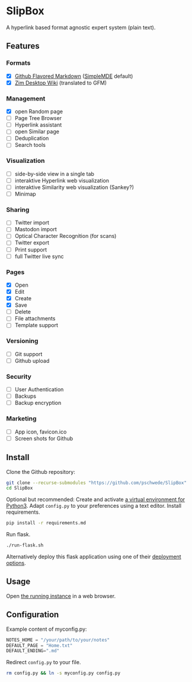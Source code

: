 # SlipBox

A hyperlink based format agnostic expert system (plain text).

## Features

### Formats

- [x] [Github Flavored Markdown](https://github.github.com/gfm) ([SimpleMDE](https://github.com/sparksuite/simplemde-markdown-editor) default)
- [x] [Zim Desktop Wiki](zim-wiki.org) (translated to GFM)

### Management

- [x] open Random page
- [ ] Page Tree Browser
- [ ] Hyperlink assistant
- [ ] open Similar page
- [ ] Deduplication
- [ ] Search tools

### Visualization

- [ ] side-by-side view in a single tab
- [ ] interaktive Hyperlink web visualization
- [ ] interaktive Similarity web visualization (Sankey?)
- [ ] Minimap

### Sharing

* [ ] Twitter import
* [ ] Mastodon import
* [ ] Optical Character Recognition (for scans)
* [ ] Twitter export
* [ ] Print support
* [ ] full Twitter live sync

### Pages

- [x] Open
- [x] Edit
- [x] Create
- [x] Save
- [ ] Delete
- [ ] File attachments
- [ ] Template support

### Versioning

- [ ] Git support
- [ ] Github upload

### Security

- [ ] User Authentication
- [ ] Backups
- [ ] Backup encryption

### Marketing

- [ ] App icon, favicon.ico
- [ ] Screen shots for Github

## Install

Clone the Github repository:
```bash
git clone --recurse-submodules "https://github.com/pschwede/SlipBox"
cd SlipBox
```

Optional but recommended: Create and activate [a virtual environment for Python3](https://docs.python.org/3/library/venv.html).
Adapt `config.py` to your preferences using a text editor.
Install requirements.
```bash
pip install -r requirements.md
```

Run flask.
```bash
./run-flask.sh
```

Alternatively deploy this flask application using one of their [deployment options](https://flask.palletsprojects.com/en/2.0.x/deploying/index.html).

## Usage

Open [the running instance](http://127.0.0.1:5000) in a web browser.

## Configuration

Example content of myconfig.py:

```python
NOTES_HOME = "/your/path/to/your/notes"
DEFAULT_PAGE = "Home.txt"
DEFAULT_ENDING=".md"
```

Redirect `config.py` to your file. 

```bash
rm config.py && ln -s myconfig.py config.py
```
